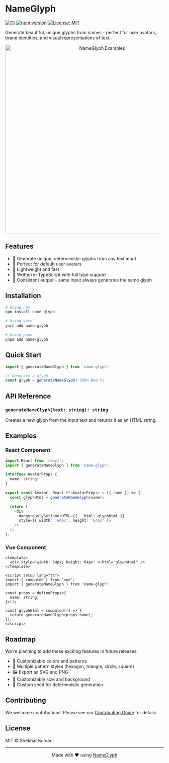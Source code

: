 # NameGlyph

[![CI](https://github.com/shekhar/NameGlyph/actions/workflows/ci.yml/badge.svg)](https://github.com/shekhar/NameGlyph/actions/workflows/ci.yml)
[![npm version](https://badge.fury.io/js/name-glyph.svg)](https://www.npmjs.com/package/name-glyph)
[![License: MIT](https://img.shields.io/badge/License-MIT-yellow.svg)](https://opensource.org/licenses/MIT)

Generate beautiful, unique glyphs from names - perfect for user avatars, brand identities, and visual representations of text.

<div align="center">
  <img src="docs/example.png" alt="NameGlyph Examples" width="600"/>
</div>

## Features

- 🎨 Generate unique, deterministic glyphs from any text input
- 🎯 Perfect for default user avatars
- 🚀 Lightweight and fast
- 💪 Written in TypeScript with full type support
- 🔄 Consistent output - same input always generates the same glyph

## Installation

```bash
# Using npm
npm install name-glyph

# Using yarn
yarn add name-glyph

# Using pnpm
pnpm add name-glyph
```

## Quick Start

```typescript
import { generateNameGlyph } from 'name-glyph';

// Generate a glyph
const glyph = generateNameGlyph('John Doe');
```

## API Reference

### `generateNameGlyph(text: string): string`

Creates a new glyph from the input text and returns it as an HTML string.

## Examples

### React Component

```typescript
import React from 'react';
import { generateNameGlyph } from 'name-glyph';

interface AvatarProps {
  name: string;
}

export const Avatar: React.FC<AvatarProps> = ({ name }) => {
  const glyphHtml = generateNameGlyph(name);

  return (
    <div
      dangerouslySetInnerHTML={{ __html: glyphHtml }}
      style={{ width: '64px', height: '64px' }}
    />
  );
};
```

### Vue Component

```vue
<template>
  <div style="width: 64px; height: 64px" v-html="glyphHtml" />
</template>

<script setup lang="ts">
import { computed } from 'vue';
import { generateNameGlyph } from 'name-glyph';

const props = defineProps<{
  name: string;
}>();

const glyphHtml = computed(() => {
  return generateNameGlyph(props.name);
});
</script>
```

## Roadmap

We're planning to add these exciting features in future releases:

- 🎨 Customizable colors and patterns
- 🌈 Multiple pattern styles (hexagon, triangle, circle, square)
- 🖼️ Export as SVG and PNG
- 🎯 Customizable size and background
- 🎲 Custom seed for deterministic generation

## Contributing

We welcome contributions! Please see our [Contributing Guide](CONTRIBUTING.md) for details.

## License

MIT © Shekhar Kumar

---

<div align="center">
Made with ❤️ using <a href="https://github.com/shekhar/NameGlyph">NameGlyph</a>
</div>